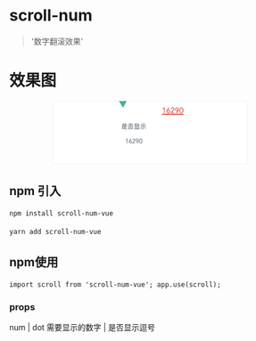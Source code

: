 <!--
 * @Author: your name
 * @Date: 2021-07-16 16:28:14
 * @LastEditTime: 2021-07-19 14:32:49
 * @LastEditors: Please set LastEditors
 * @Description: In User Settings Edit
 * @FilePath: /scroll-num-vue/README.md
-->
# scroll-num

> '数字翻滚效果'

# 效果图

<p align='center'>
<img src='src/img/link.gif' title='images' style='max-width:600px'></img>
</p>


## npm 引入

``` bash
npm install scroll-num-vue

yarn add scroll-num-vue
```

## npm使用
`
import scroll from 'scroll-num-vue';
app.use(scroll);
`

### props

num  |  dot
需要显示的数字  |  是否显示逗号


